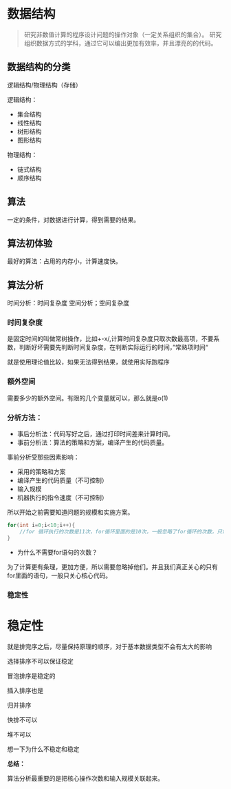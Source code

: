 # 数据结构

> 研究非数值计算的程序设计问题的操作对象（一定关系组织的集合）。
> 研究组织数据方式的学科，通过它可以编出更加有效率，并且漂亮的的代码。


## 数据结构的分类

逻辑结构/物理结构（存储）

逻辑结构：

- 集合结构
- 线性结构
- 树形结构
- 图形结构

物理结构：

- 链式结构
- 顺序结构

## 算法

一定的条件，对数据进行计算，得到需要的结果。

## 算法初体验

最好的算法：占用的内存小，计算速度快。

## 算法分析

时间分析：时间复杂度
空间分析；空间复杂度

### 时间复杂度

是固定时间的叫做常树操作，比如+-x/,计算时间复杂度只取次数最高项，不要系数，判断好坏需要先判断时间复杂度，在判断实际运行的时间，”常熟项时间“

就是使用理论值比较，如果无法得到结果，就使用实际跑程序


### 额外空间

需要多少的额外空间。有限的几个变量就可以，那么就是o(1)


### 分析方法：

- 事后分析法：代码写好之后，通过打印时间差来计算时间。
- 事前分析法：算法的策略和方案，编译产生的代码质量。

事前分析受那些因素影响：

- 采用的策略和方案
- 编译产生的代码质量（不可控制）
- 输入规模
- 机器执行的指令速度（不可控制）

所以开始之前需要知道问题的规模和实施方案。

```java
for(int i=0;i<10;i++){
    //for 循环执行的次数是11次，for循环里面的是10次，一般忽略了for循环的次数，只需要考虑里面代码的次数就可以了。
}
```

- 为什么不需要for语句的次数？

为了计算更有条理，更加方便，所以需要忽略掉他们。并且我们真正关心的只有for里面的语句，一般只关心核心代码。


### 稳定性


# 稳定性

就是排完序之后，尽量保持原理的顺序，对于基本数据类型不会有太大的影响

选择排序不可以保证稳定

冒泡排序是稳定的

插入排序也是

归并排序

快排不可以

堆不可以

想一下为什么不稳定和稳定



**总结：**

算法分析最重要的是把核心操作次数和输入规模关联起来。








